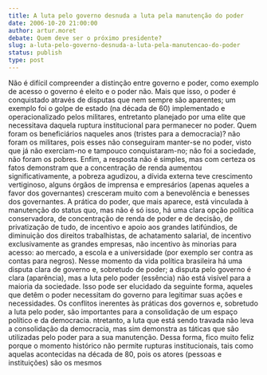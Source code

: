 ```yaml
---
title: A luta pelo governo desnuda a luta pela manutenção do poder
date: 2006-10-20 21:00:00
author: artur.moret
debate: Quem deve ser o próximo presidente?
slug: a-luta-pelo-governo-desnuda-a-luta-pela-manutencao-do-poder
status: publish 
type: post
---
```


Não é difícil compreender a distinção entre governo e poder, como exemplo de acesso o governo é eleito e o poder não. Mais que isso, o poder é conquistado através de disputas que nem sempre são aparentes; um exemplo foi o golpe de estado (na década de 60) implementado e operacionalizado pelos militares, entretanto planejado por uma elite que necessitava daquela ruptura institucional para permanecer no poder. Quem foram os beneficiários naqueles anos (tristes para a democracia)? não foram os militares, pois esses não conseguiram manter-se no poder, visto que já não exerciam-no e tampouco conquistaram-no; não foi a sociedade, não foram os pobres. Enfim, a resposta não é simples, mas com certeza os fatos demonstram que a concentração de renda aumentou significativamente, a pobreza agudizou, a dívida externa teve crescimento vertiginoso, alguns órgãos de imprensa e empresários (apenas aqueles a favor dos governantes) cresceram muito com a benevolência e benesses dos governantes. 
A prática do poder, que mais aparece, está vinculada à manutenção do status quo, mas não é só isso, há uma clara opção política conservadora, de concentração de renda de poder e de decisão, de privatização de tudo, de incentivo e apoio aos grandes latifúndios, de diminuição dos direitos trabalhistas, de achatamento salarial, de incentivo exclusivamente as grandes empresas, não incentivo às minorias para acesso: ao mercado, a escola e a universidade (por exemplo ser contra as contas para negros).
Nesse momento da vida política brasileira há uma disputa clara de governo e, sobretudo de poder; a disputa pelo governo é clara (aparência), mas a luta pelo poder (essência) não está visível para a maioria da sociedade. Isso pode ser elucidado da seguinte forma, aqueles que detêm o poder necessitam do governo para legitimar suas ações e necessidades.
Os conflitos inerentes às práticas dos governos e, sobretudo a luta pelo poder, são importantes para a consolidação de um espaço político e da democracia. ntretanto, a luta que está sendo travada não leva a consolidação da democracia, mas sim demonstra as táticas que são utilizadas pelo poder para a sua manutenção. Dessa forma, fico muito feliz porque o momento histórico não permite rupturas institucionais, tais como aquelas acontecidas na década de 80, pois os atores (pessoas e instituições) são os mesmos
